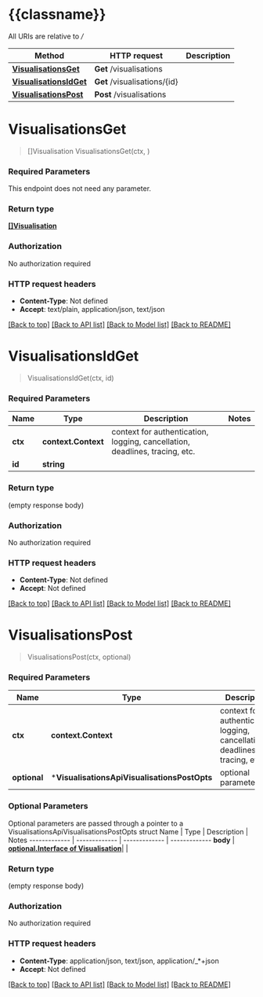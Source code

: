 # {{classname}}

All URIs are relative to */*

Method | HTTP request | Description
------------- | ------------- | -------------
[**VisualisationsGet**](VisualisationsApi.md#VisualisationsGet) | **Get** /visualisations | 
[**VisualisationsIdGet**](VisualisationsApi.md#VisualisationsIdGet) | **Get** /visualisations/{id} | 
[**VisualisationsPost**](VisualisationsApi.md#VisualisationsPost) | **Post** /visualisations | 

# **VisualisationsGet**
> []Visualisation VisualisationsGet(ctx, )


### Required Parameters
This endpoint does not need any parameter.

### Return type

[**[]Visualisation**](Visualisation.md)

### Authorization

No authorization required

### HTTP request headers

 - **Content-Type**: Not defined
 - **Accept**: text/plain, application/json, text/json

[[Back to top]](#) [[Back to API list]](../README.md#documentation-for-api-endpoints) [[Back to Model list]](../README.md#documentation-for-models) [[Back to README]](../README.md)

# **VisualisationsIdGet**
> VisualisationsIdGet(ctx, id)


### Required Parameters

Name | Type | Description  | Notes
------------- | ------------- | ------------- | -------------
 **ctx** | **context.Context** | context for authentication, logging, cancellation, deadlines, tracing, etc.
  **id** | **string**|  | 

### Return type

 (empty response body)

### Authorization

No authorization required

### HTTP request headers

 - **Content-Type**: Not defined
 - **Accept**: Not defined

[[Back to top]](#) [[Back to API list]](../README.md#documentation-for-api-endpoints) [[Back to Model list]](../README.md#documentation-for-models) [[Back to README]](../README.md)

# **VisualisationsPost**
> VisualisationsPost(ctx, optional)


### Required Parameters

Name | Type | Description  | Notes
------------- | ------------- | ------------- | -------------
 **ctx** | **context.Context** | context for authentication, logging, cancellation, deadlines, tracing, etc.
 **optional** | ***VisualisationsApiVisualisationsPostOpts** | optional parameters | nil if no parameters

### Optional Parameters
Optional parameters are passed through a pointer to a VisualisationsApiVisualisationsPostOpts struct
Name | Type | Description  | Notes
------------- | ------------- | ------------- | -------------
 **body** | [**optional.Interface of Visualisation**](Visualisation.md)|  | 

### Return type

 (empty response body)

### Authorization

No authorization required

### HTTP request headers

 - **Content-Type**: application/json, text/json, application/_*+json
 - **Accept**: Not defined

[[Back to top]](#) [[Back to API list]](../README.md#documentation-for-api-endpoints) [[Back to Model list]](../README.md#documentation-for-models) [[Back to README]](../README.md)

